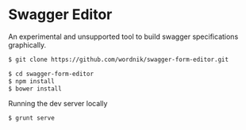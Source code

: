 Swagger Editor
==============

An experimental and unsupported tool to build swagger specifications graphically.

```sh
$ git clone https://github.com/wordnik/swagger-form-editor.git
```

```sh
$ cd swagger-form-editor
$ npm install
$ bower install
```

Running the dev server locally

```sh
$ grunt serve
```
